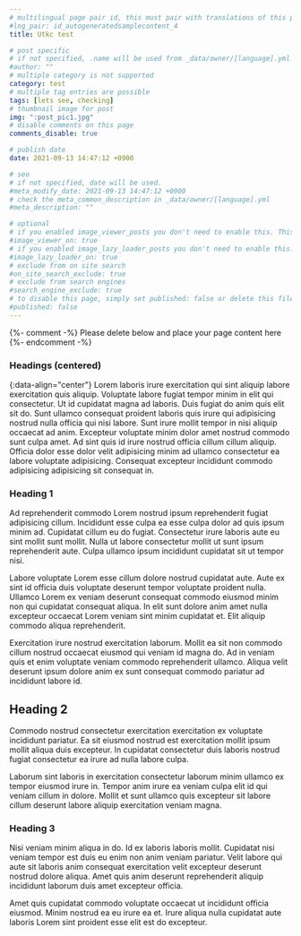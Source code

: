 ```yaml
---
# multilingual page pair id, this must pair with translations of this page. (This name must be unique)
#lng_pair: id_autogeneratedsamplecontent_4
title: Utkc test

# post specific
# if not specified, .name will be used from _data/owner/[language].yml
#author: ""
# multiple category is not supported
category: test
# multiple tag entries are possible
tags: [lets see, checking]
# thumbnail image for post
img: ":post_pic1.jpg"
# disable comments on this page
comments_disable: true

# publish date
date: 2021-09-13 14:47:12 +0900

# seo
# if not specified, date will be used.
#meta_modify_date: 2021-09-13 14:47:12 +0900
# check the meta_common_description in _data/owner/[language].yml
#meta_description: ""

# optional
# if you enabled image_viewer_posts you don't need to enable this. This is only if image_viewer_posts = false
#image_viewer_on: true
# if you enabled image_lazy_loader_posts you don't need to enable this. This is only if image_lazy_loader_posts = false
#image_lazy_loader_on: true
# exclude from on site search
#on_site_search_exclude: true
# exclude from search engines
#search_engine_exclude: true
# to disable this page, simply set published: false or delete this file
#published: false
---
```


{%- comment -%} Please delete below and place your page content here {%- endcomment -%}

<!-- outline-start -->
<!-- 
{{ website_info_text_first }}[<img src="https://img.shields.io/github/issues/MrGreensWorkshop/MrGreen-JekyllTheme" alt="GitHub issues" data-no-image-viewer>](https://github.com/MrGreensWorkshop/MrGreen-JekyllTheme/issues)
[<img src="https://img.shields.io/github/forks/MrGreensWorkshop/MrGreen-JekyllTheme" alt="GitHub forks" data-no-image-viewer>](https://github.com/MrGreensWorkshop/MrGreen-JekyllTheme/blob/main/README.md#readme)
[<img src="https://img.shields.io/github/stars/MrGreensWorkshop/MrGreen-JekyllTheme" alt="GitHub stars" data-no-image-viewer>](https://github.com/MrGreensWorkshop/MrGreen-JekyllTheme/blob/main/README.md#readme)
[<img src="https://img.shields.io/github/license/MrGreensWorkshop/MrGreen-JekyllTheme" alt="GitHub license" data-no-image-viewer>](https://github.com/MrGreensWorkshop/MrGreen-JekyllTheme/blob/main/LICENSE)
[<img src="https://shields.io/badge/Patreon-Tip%20me-blue?logo=Patreon" alt="Tip Me via Patreon" data-no-image-viewer>](https://patreon.com/MrGreensWorkshop "Tip Me via Patreon")
[<img src="https://shields.io/badge/Ko--fi-Tip%20me-blue?logo=kofi" alt="Tip Me via Ko-fi" data-no-image-viewer>](https://ko-fi.com/MrGreensWorkshop "Tip Me via Ko-fi")
-->
<!-- outline-end -->

### Headings (centered)
{:data-align="center"}
Lorem laboris irure exercitation qui sint aliquip labore exercitation quis aliquip. Voluptate labore fugiat tempor minim in elit qui consectetur. Ut id cupidatat magna ad laboris.
Duis fugiat do anim quis elit sit do. Sunt ullamco consequat proident laboris quis irure qui adipisicing nostrud nulla officia qui nisi labore. Sunt irure mollit tempor in nisi aliquip occaecat ad anim. Excepteur voluptate minim dolor amet nostrud commodo sunt culpa amet. Ad sint quis id irure nostrud officia cillum cillum aliquip. Officia dolor esse dolor velit adipisicing minim ad ullamco consectetur ea labore voluptate adipisicing. Consequat excepteur incididunt commodo adipisicing adipisicing sit consequat in.

### Heading 1
Ad reprehenderit commodo Lorem nostrud ipsum reprehenderit fugiat adipisicing cillum. Incididunt esse culpa ea esse culpa dolor ad quis ipsum minim ad. Cupidatat cillum eu do fugiat. Consectetur irure laboris aute eu sint mollit sunt mollit. Nulla ut labore consectetur mollit ut sunt ipsum reprehenderit aute. Culpa ullamco ipsum incididunt cupidatat sit ut tempor nisi.

Labore voluptate Lorem esse cillum dolore nostrud cupidatat aute. Aute ex sint id officia duis voluptate deserunt tempor voluptate proident nulla. Ullamco Lorem ex veniam deserunt consequat commodo eiusmod minim non qui cupidatat consequat aliqua. In elit sunt dolore anim amet nulla excepteur occaecat Lorem veniam sint minim cupidatat et. Elit aliquip commodo aliqua reprehenderit.

Exercitation irure nostrud exercitation laborum. Mollit ea sit non commodo cillum nostrud occaecat eiusmod qui veniam id magna do. Ad in veniam quis et enim voluptate veniam commodo reprehenderit ullamco. Aliqua velit deserunt ipsum dolore anim ex sunt consequat commodo pariatur ad incididunt labore id.
## Heading 2
Commodo nostrud consectetur exercitation exercitation ex voluptate incididunt pariatur. Ea sit eiusmod nostrud est exercitation mollit ipsum mollit aliqua duis excepteur. In cupidatat consectetur duis laboris nostrud fugiat consectetur ea irure ad nulla labore culpa.

Laborum sint laboris in exercitation consectetur laborum minim ullamco ex tempor eiusmod irure in. Tempor anim irure ea veniam culpa elit id qui veniam cillum in dolore. Mollit et sunt ullamco quis excepteur sit labore cillum deserunt labore aliquip exercitation veniam magna.
### Heading 3
Nisi veniam minim aliqua in do. Id ex laboris laboris mollit. Cupidatat nisi veniam tempor est duis eu enim non anim veniam pariatur. Velit labore qui aute sit laboris anim consequat exercitation velit excepteur deserunt nostrud dolore aliqua. Amet quis anim deserunt reprehenderit aliquip incididunt laborum duis amet excepteur officia.

Amet quis cupidatat commodo voluptate occaecat ut incididunt officia eiusmod. Minim nostrud ea eu irure ea et. Irure aliqua nulla cupidatat aute laboris Lorem sint proident esse elit est do excepteur.
